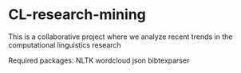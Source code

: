 # CL-research-mining
This is a collaborative project where we analyze recent trends in the computational linguistics research

Required packages:
NLTK
wordcloud
json
bibtexparser
